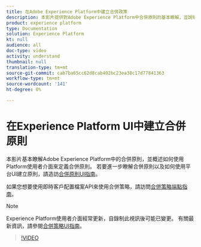 ```yaml
---
title: 在Adobe Experience Platform中建立合併政策
description: 本影片提供對Adobe Experience Platform中合併原則的基本瞭解，並說明如何使用Platform UI定義合併原則。
product: experience platform
type: Documentation
solution: Experience Platform
kt: null
audience: all
doc-type: video
activity: understand
thumbnail: null
translation-type: tm+mt
source-git-commit: cab7ba65cc62d8cab402bc23ea38c17d77841363
workflow-type: tm+mt
source-wordcount: '141'
ht-degree: 0%

---
```



# 在Experience Platform UI中建立合併原則

本影片基本瞭解Adobe Experience Platform中的合併原則，並概述如何使用Platform使用者介面來定義合併原則。 若要進一步瞭解合併原則以及如何使用平台UI建立原則，請造訪[合併原則UI指南](../ui/merge-policies.md)。

如果您想要使用即時客戶配置檔案API來使用合併策略，請訪問[合併策略端點指南](../api/merge-policies.md)。

>[!NOTE]
>
>Experience Platform使用者介面經常更新，自錄制此視訊後可能已變更。 有關最新資訊，請參閱[合併策略UI指南](../ui/merge-policies.md)。

>[!VIDEO](https://video.tv.adobe.com/v/330433?quality=12&learn=on&captions=eng)